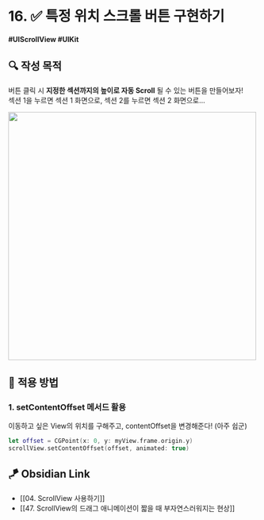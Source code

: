 # 16. ✅ 특정 위치 스크롤 버튼 구현하기

#### #UIScrollView #UIKit 

## **🔍** 작성 목적

버튼 클릭 시 **지정한 섹션까지의 높이로 자동 Scroll** 될 수 있는 버튼을 만들어보자!   
섹션 1을 누르면 섹션 1 화면으로, 섹션 2를 누르면 섹션 2 화면으로...

<img width="500" src="https://user-images.githubusercontent.com/113565086/229415352-11267269-60cf-4184-b23c-686e7c75b77b.png">


<br>

## 📌 적용 방법

### 1. setContentOffset 메서드 활용

이동하고 싶은 View의 위치를 구해주고, contentOffset을 변경해준다! (아주 쉽군)

~~~swift
let offset = CGPoint(x: 0, y: myView.frame.origin.y)
scrollView.setContentOffset(offset, animated: true)
~~~


## 🪁 Obsidian Link
- [[04. ScrollView 사용하기]]
- [[47. ScrollView의 드래그 애니메이션이 짧을 때 부자연스러워지는 현상]]